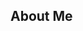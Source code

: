 ##	About Me

<blockquote id="regular" style="display: none">
	**平淡无奇的前端攻城狮。**
	偏爱美好的设计，注重用户体验。
	遵循简洁的代码规范，拥有良好的代码习惯。

	#Mac 重度用户
	#ES6 && Typescript && Coffeescript
	#React && Redux
	#Git
	#Nodejs 入坑中
	#Webpack #Gulp #Parcel
	#WebGL 会一点点点
	#Scss #Less
	#Jade
	[更多的在这里](https://github.com/kyriejoshua/my-frontend-stack)

	**0. 对一切事物充满好奇心。**
	**1. 凡事怎么能不折腾。 **
	**2. Geeeeek 一点，再 Geeeeek 一点。**
	**3. 能用键盘搞定的事，绝不动鼠标。**

	欢迎交流 -- kj2046@outlook.com
	github: https://github.com/kyriejoshua

</blockquote>

<div id="starwar" style="width: 100%;height: 520px;cursor: pointer" title="我也不知道为什么要放个地球🌎在这里" alt="This is for a lovely girl"></div>
<script src="https://cdn.bootcss.com/three.js/87/three.min.js"></script>
<script src="https://cdn.bootcss.com/jquery/2.2.0/jquery.min.js"></script>
<script src="./index.js">
</script>
